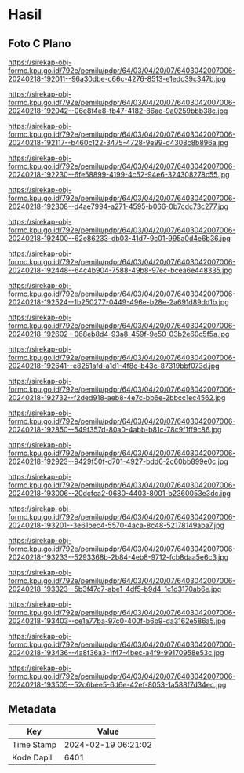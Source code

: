 # Hasil

## Foto C Plano

https://sirekap-obj-formc.kpu.go.id/792e/pemilu/pdpr/64/03/04/20/07/6403042007006-20240218-192011--96a30dbe-c66c-4276-8513-e1edc39c347b.jpg

https://sirekap-obj-formc.kpu.go.id/792e/pemilu/pdpr/64/03/04/20/07/6403042007006-20240218-192042--06e8f4e8-fb47-4182-86ae-9a0259bbb38c.jpg

https://sirekap-obj-formc.kpu.go.id/792e/pemilu/pdpr/64/03/04/20/07/6403042007006-20240218-192117--b460c122-3475-4728-9e99-d4308c8b896a.jpg

https://sirekap-obj-formc.kpu.go.id/792e/pemilu/pdpr/64/03/04/20/07/6403042007006-20240218-192230--6fe58899-4199-4c52-94e6-324308278c55.jpg

https://sirekap-obj-formc.kpu.go.id/792e/pemilu/pdpr/64/03/04/20/07/6403042007006-20240218-192308--d4ae7994-a271-4595-b066-0b7cdc73c277.jpg

https://sirekap-obj-formc.kpu.go.id/792e/pemilu/pdpr/64/03/04/20/07/6403042007006-20240218-192400--62e86233-db03-41d7-9c01-995a0d4e6b36.jpg

https://sirekap-obj-formc.kpu.go.id/792e/pemilu/pdpr/64/03/04/20/07/6403042007006-20240218-192448--64c4b904-7588-49b8-97ec-bcea6e448335.jpg

https://sirekap-obj-formc.kpu.go.id/792e/pemilu/pdpr/64/03/04/20/07/6403042007006-20240218-192524--1b250277-0449-496e-b28e-2a691d89dd1b.jpg

https://sirekap-obj-formc.kpu.go.id/792e/pemilu/pdpr/64/03/04/20/07/6403042007006-20240218-192602--068eb8d4-93a8-459f-9e50-03b2e60c5f5a.jpg

https://sirekap-obj-formc.kpu.go.id/792e/pemilu/pdpr/64/03/04/20/07/6403042007006-20240218-192641--e8251afd-a1d1-4f8c-b43c-87319bbf073d.jpg

https://sirekap-obj-formc.kpu.go.id/792e/pemilu/pdpr/64/03/04/20/07/6403042007006-20240218-192732--f2ded918-aeb8-4e7c-bb6e-2bbcc1ec4562.jpg

https://sirekap-obj-formc.kpu.go.id/792e/pemilu/pdpr/64/03/04/20/07/6403042007006-20240218-192850--549f357d-80a0-4abb-b81c-78c9f1ff9c86.jpg

https://sirekap-obj-formc.kpu.go.id/792e/pemilu/pdpr/64/03/04/20/07/6403042007006-20240218-192923--9429f50f-d701-4927-bdd6-2c60bb899e0c.jpg

https://sirekap-obj-formc.kpu.go.id/792e/pemilu/pdpr/64/03/04/20/07/6403042007006-20240218-193006--20dcfca2-0680-4403-8001-b2360053e3dc.jpg

https://sirekap-obj-formc.kpu.go.id/792e/pemilu/pdpr/64/03/04/20/07/6403042007006-20240218-193201--3e61bec4-5570-4aca-8c48-52178149aba7.jpg

https://sirekap-obj-formc.kpu.go.id/792e/pemilu/pdpr/64/03/04/20/07/6403042007006-20240218-193233--5293368b-2b84-4eb8-9712-fcb8daa5e6c3.jpg

https://sirekap-obj-formc.kpu.go.id/792e/pemilu/pdpr/64/03/04/20/07/6403042007006-20240218-193323--5b3f47c7-abe1-4df5-b9d4-1c1d3170ab6e.jpg

https://sirekap-obj-formc.kpu.go.id/792e/pemilu/pdpr/64/03/04/20/07/6403042007006-20240218-193403--ce1a77ba-97c0-400f-b6b9-da3162e586a5.jpg

https://sirekap-obj-formc.kpu.go.id/792e/pemilu/pdpr/64/03/04/20/07/6403042007006-20240218-193436--4a8f36a3-1f47-4bec-a4f9-99170958e53c.jpg

https://sirekap-obj-formc.kpu.go.id/792e/pemilu/pdpr/64/03/04/20/07/6403042007006-20240218-193505--52c6bee5-6d6e-42ef-8053-1a588f7d34ec.jpg


## Metadata

| Key        | Value               |
| ---------- | ------------------- |
| Time Stamp | 2024-02-19 06:21:02 |
| Kode Dapil | 6401                |



